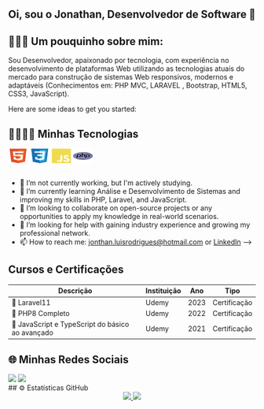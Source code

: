 ## Oi, sou o Jonathan, Desenvolvedor de Software  👋

## 🧑🏽‍💻 Um pouquinho sobre mim:
<div>
  <p>
    Sou Desenvolvedor, apaixonado por tecnologia, com experiência no desenvolvimento de plataformas 
    Web utilizando as tecnologias atuais do mercado para construção de sistemas Web responsivos, 
    modernos e adaptáveis (Conhecimentos em: PHP MVC, LARAVEL , Bootstrap, HTML5, CSS3, JavaScript).
  </p>
</div>

Here are some ideas to get you started:
## 👨🏽‍💻🚀 Minhas Tecnologias  
  
<div style="display: inline_block">
<img align="center" alt="HTML" height="30" width="40" src="https://raw.githubusercontent.com/devicons/devicon/master/icons/html5/html5-original.svg">
<img align="center" alt="CSS" height="30" width="40" src="https://raw.githubusercontent.com/devicons/devicon/master/icons/css3/css3-original.svg">
<img align="center" alt="JavaScript" height="30" width="40" src="https://raw.githubusercontent.com/devicons/devicon/master/icons/javascript/javascript-plain.svg">
<img align="center" alt="PHP" height="30" width="40" src="https://raw.githubusercontent.com/devicons/devicon/master/icons/php/php-original.svg">
</div><br>

- 🔭 I’m not currently working, but I'm actively studying.
- 🌱 I’m currently learning Análise e Desenvolvimento de Sistemas and improving my skills in PHP, Laravel, and JavaScript.
- 👯 I’m looking to collaborate on open-source projects or any opportunities to apply my knowledge in real-world scenarios.
- 🤔 I’m looking for help with gaining industry experience and growing my professional network.
- 📫 How to reach me: jonthan.luisrodrigues@hotmail.com or [LinkedIn](https://www.linkedin.com/in/jonathan-luis-m-rodrigues-1018b1221/)
-->
  
## Cursos e Certificações
Descrição   | Instituição   | Ano | Tipo
--------- | --------- | ------ | ------
🏅 Laravel11 | Udemy | 2023 | Certificação
🏅 PHP8 Completo | Udemy | 2022 | Certificação
🏅 JavaScript e TypeScript do básico ao avançado| Udemy | 2021 | Certificação
## 🌐 Minhas Redes Sociais
  
<div> 
  <a href="https://www.instagram.com/jonathan.luis001/profilecard/?igsh=MWl6emVhZGN4cTAzYg%3D%3D" target="_blank"><img src="https://img.shields.io/badge/-Instagram-%23E4405F?style=for-the-badge&logo=instagram&logoColor=white" target="_blank"></a>
  <a href="https://www.linkedin.com/in/jonathan-luis-m-rodrigues-1018b1221/" target="_blank"><img src="https://img.shields.io/badge/-LinkedIn-%230077B5?style=for-the-badge&logo=linkedin&logoColor=white" target="_blank"></a> 
</div>
## ⚙️ Estatísticas GitHub
<div align="center">
  <a href="https://github.com/jonathanluis2022">
  <img height="170em" src="https://github-readme-stats.vercel.app/api?username=jonathanluis2022&show_icons=true&theme=dark&include_all_commits=true&count_private=true"/>
  <img height="170em" src="https://github-readme-stats.vercel.app/api/top-langs/?username=jonathanluis2022&layout=compact&langs_count=7&theme=dark"/>
</div>
